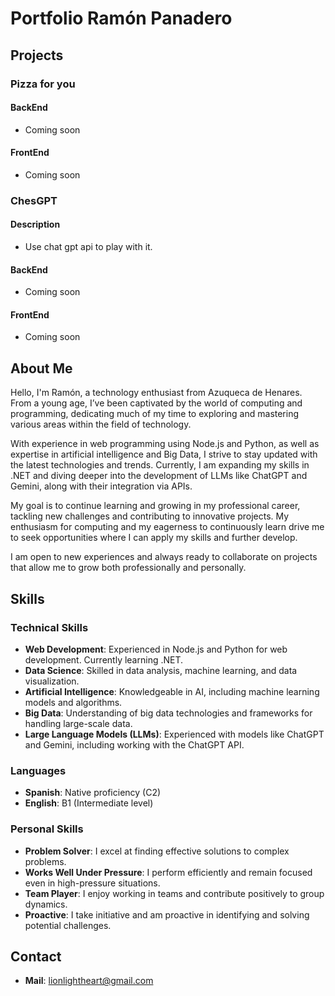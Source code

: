 # Portfolio Ramón Panadero

## Projects

### Pizza for you

#### BackEnd

- Coming soon

#### FrontEnd

- Coming soon

### ChesGPT

#### Description

- Use chat gpt api to play with it.

#### BackEnd

- Coming soon

#### FrontEnd

- Coming soon

## About Me

Hello, I'm Ramón, a technology enthusiast from Azuqueca de Henares. From a young age, I’ve been captivated by the world of computing and programming, dedicating much of my time to exploring and mastering various areas within the field of technology.

With experience in web programming using Node.js and Python, as well as expertise in artificial intelligence and Big Data, I strive to stay updated with the latest technologies and trends. Currently, I am expanding my skills in .NET and diving deeper into the development of LLMs like ChatGPT and Gemini, along with their integration via APIs.

My goal is to continue learning and growing in my professional career, tackling new challenges and contributing to innovative projects. My enthusiasm for computing and my eagerness to continuously learn drive me to seek opportunities where I can apply my skills and further develop.

I am open to new experiences and always ready to collaborate on projects that allow me to grow both professionally and personally.

## Skills

### Technical Skills

- **Web Development**: Experienced in Node.js and Python for web development. Currently learning .NET.
- **Data Science**: Skilled in data analysis, machine learning, and data visualization.
- **Artificial Intelligence**: Knowledgeable in AI, including machine learning models and algorithms.
- **Big Data**: Understanding of big data technologies and frameworks for handling large-scale data.
- **Large Language Models (LLMs)**: Experienced with models like ChatGPT and Gemini, including working with the ChatGPT API.

### Languages

- **Spanish**: Native proficiency (C2)
- **English**: B1 (Intermediate level)

### Personal Skills

- **Problem Solver**: I excel at finding effective solutions to complex problems.
- **Works Well Under Pressure**: I perform efficiently and remain focused even in high-pressure situations.
- **Team Player**: I enjoy working in teams and contribute positively to group dynamics.
- **Proactive**: I take initiative and am proactive in identifying and solving potential challenges.

## Contact

- **Mail**: <lionlightheart@gmail.com>
